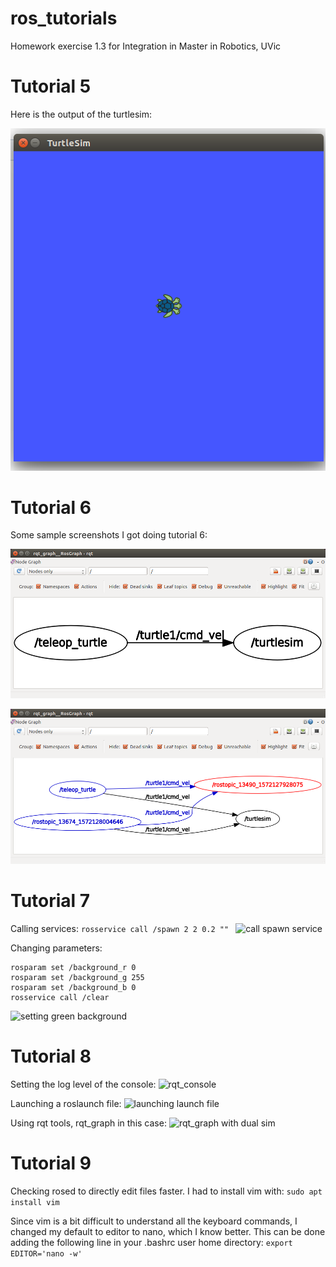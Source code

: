 # ros_tutorials
Homework exercise 1.3 for Integration in Master in Robotics, UVic

# Tutorial 5
Here is the output of the turtlesim:

![Turtle sim](media/turtlesim.png)

# Tutorial 6

Some sample screenshots I got doing tutorial 6:

![rqt_graph initial](media/rqt_graph.png)


![rqt_graph final](media/rqt_graph2.png)

# Tutorial 7
Calling services:
```rosservice call /spawn 2 2 0.2 "" ```
![call spawn service](media/t6_service_spawn.png)

Changing parameters:
```
rosparam set /background_r 0
rosparam set /background_g 255
rosparam set /background_b 0
rosservice call /clear
```
![setting green background](media/t6_param.png)

# Tutorial 8
Setting the log level of the console:
![rqt_console](media/t8_rqt_console.png)

Launching a roslaunch file:
![launching launch file](media/t8_roslaunch.png)

Using rqt tools, rqt_graph in this case:
![rqt_graph with dual sim](media/t8_rqt_graph.png)

# Tutorial 9
Checking rosed to directly edit files faster.
I had to install vim with:
``` sudo apt install vim ```

Since vim is a bit difficult to understand all the keyboard commands, I changed my default to editor to nano, which I know better. This can be done adding the following line in your .bashrc user home directory:
``` export EDITOR='nano -w' ```
